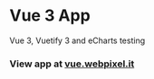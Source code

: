 # Vue 3 App

Vue 3, Vuetify 3 and eCharts testing

### View app at [vue.webpixel.it](https://vue.webpixel.it/)
